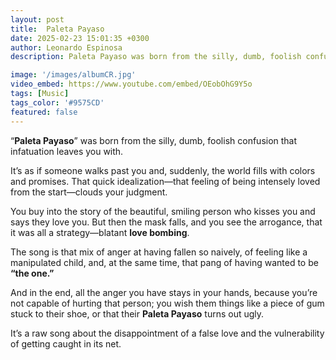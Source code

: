 ```yaml
---
layout: post
title:  Paleta Payaso
date: 2025-02-23 15:01:35 +0300
author: Leonardo Espinosa
description: Paleta Payaso was born from the silly, dumb, foolish confusion that infatuation leaves you with.

image: '/images/albumCR.jpg'
video_embed: https://www.youtube.com/embed/OEobOhG9Y5o
tags: [Music]
tags_color: '#9575CD'
featured: false
---
```


“**Paleta Payaso**” was born from the silly, dumb, foolish confusion that infatuation leaves you with.

It’s as if someone walks past you and, suddenly, the world fills with colors and promises. That quick idealization—that feeling of being intensely loved from the start—clouds your judgment.

You buy into the story of the beautiful, smiling person who kisses you and says they love you. But then the mask falls, and you see the arrogance, that it was all a strategy—blatant **love bombing**.

The song is that mix of anger at having fallen so naively, of feeling like a manipulated child, and, at the same time, that pang of having wanted to be **“the one.”**

And in the end, all the anger you have stays in your hands, because you’re not capable of hurting that person; you wish them things like a piece of gum stuck to their shoe, or that their **Paleta Payaso** turns out ugly.

It’s a raw song about the disappointment of a false love and the vulnerability of getting caught in its net.
